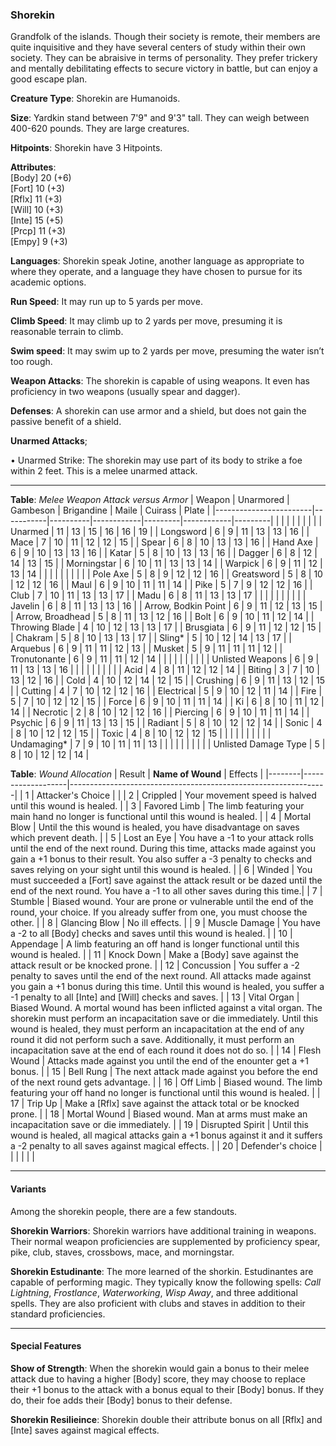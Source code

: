 ### Shorekin
Grandfolk of the islands. Though their society is remote, their members are quite inquisitive and they have several centers of study within their own society. They can be abraisive in terms of personality. They prefer trickery and mentally debilitating effects to secure victory in battle, but can enjoy a good escape plan.

**Creature Type**: Shorekin are Humanoids.

**Size**: Yardkin stand between 7'9" and 9'3" tall. They can weigh between 400-620 pounds. They are large creatures.

**Hitpoints**: Shorekin have 3 Hitpoints.

**Attributes**:  
[Body] 20 (+6)  
[Fort] 10 (+3)  
[Rflx] 11 (+3)  
[Will] 10 (+3)  
[Inte] 15 (+5)  
[Prcp] 11 (+3)  
[Empy] 9  (+3)  

**Languages**: Shorekin speak Jotine, another language as appropriate to where they operate, and a language they have chosen to pursue for its academic options.

**Run Speed**: It may run up to 5 yards per move.

**Climb Speed**: It may climb up to 2 yards per move, presuming it is reasonable terrain to climb.

**Swim speed**: It may swim up to 2 yards per move, presuming the water isn’t too rough.

**Weapon Attacks**: The shorekin is capable of using weapons. It even has proficiency in two weapons (usually spear and dagger).

**Defenses**: A shorekin can use armor and a shield, but does not gain the passive benefit of a shield.

**Unarmed Attacks**;

 • Unarmed Strike: The shorekin may use part of its body to strike a foe within 2 feet. This is a melee unarmed attack.

---------------------

**Table**: *Melee Weapon Attack versus Armor*
| Weapon                 | Unarmored | Gambeson | Brigandine | Maile   | Cuirass    | Plate   |
|------------------------|-----------|----------|------------|---------|------------|---------|
|                        |        |    |        |     |        |         |
| Unarmed                | 11    | 13  | 15     | 16  | 16     | 19  |
| Longsword              | 6     | 9   | 11     | 13  | 13     | 16  |
| Mace                   | 7     | 10  | 11     | 12  | 12     | 15  |
| Spear                  | 6     | 8   | 10     | 13  | 13     | 16  |
| Hand Axe               | 6     | 9   | 10     | 13  | 13     | 16  |
| Katar                  | 5     | 8   | 10     | 13  | 13     | 16  |
| Dagger                 | 6     | 8   | 12     | 14  | 13     | 15  |
| Morningstar            | 6     | 10  | 11     | 13  | 13     | 14  |
| Warpick                | 6     | 9   | 11     | 12  | 13     | 14  |
|                        |           |          |            |         |            |         |
| Pole Axe               | 5     | 8   | 9      | 12  | 12     | 16  |
| Greatsword             | 5     | 8   | 10     | 12  | 12     | 16  |
| Maul                   | 6     | 9   | 10     | 11  | 11     | 14  |
| Pike                   | 5     | 7   | 9      | 12  | 12     | 16  |
| Club                   | 7     | 10  | 11     | 13  | 13     | 17  |
| Madu                   | 6     | 8   | 11     | 13  | 13     | 17  |
|                        |           |          |            |         |            |         |
| Javelin                | 6     | 8   | 11     | 13  | 13     | 16 |
| Arrow, Bodkin Point    | 6     | 9   | 11     | 12  | 13     | 15 |
| Arrow, Broadhead       | 5     | 8   | 11     | 13  | 12     | 16 |
| Bolt                   | 6     | 9   | 10     | 11  | 12     | 14 |
| Throwing Blade         | 4     | 10  | 12     | 13  | 13     | 17 |
| Brusgiata              | 6     | 9   | 11     | 12  | 12     | 15 |
| Chakram                | 5     | 8   | 10     | 13  | 13     | 17 |
| Sling*                 | 5     | 10  | 12     | 14  | 13     | 17 |
| Arquebus               | 6     | 9   | 11     | 11  | 12     | 13 |
| Musket                 | 5     | 9   | 11     | 11  | 11     | 12 |
| Tronutonante           | 6     | 9   | 11     | 11  | 12     | 14 |
|                        |           |          |            |         |            |         |
| Unlisted Weapons       | 6     | 9   | 11     | 13  | 13     | 16 |
|                        |           |          |            |         |            |         |
| Acid                   | 4     | 8   | 11     | 12  | 12     | 14 |
| Biting                 | 3     | 7   | 10     | 13  | 12     | 16 |
| Cold                   | 4     | 10  | 12     | 14  | 12     | 15 |
| Crushing               | 6     | 9   | 11     | 13  | 12     | 15 |
| Cutting                | 4     | 7   | 10     | 12  | 12     | 16 |
| Electrical             | 5     | 9   | 10     | 12  | 11     | 14 |
| Fire                   | 5     | 7   | 10     | 12  | 12     | 15 |
| Force                  | 6     | 9   | 10     | 11  | 11     | 14 |
| Ki                     | 6     | 8   | 10     | 11  | 12     | 14 |
| Necrotic               | 2     | 8   | 10     | 12  | 12     | 16 |
| Piercing               | 6     | 9   | 10     | 11  | 11     | 14 |
| Psychic                | 6     | 9   | 11     | 13  | 13     | 15 |
| Radiant                | 5     | 8   | 10     | 12  | 12     | 14 |
| Sonic                  | 4     | 8   | 10     | 12  | 12     | 15 |
| Toxic                  | 4     | 8   | 10     | 12  | 12     | 15 |
|                        |       |     |        |     |        |    |
| Undamaging*            | 7     | 9   | 10     | 11  | 11     | 13 |
|                        |           |          |            |         |            |         |
| Unlisted Damage Type   | 5     | 8   | 10     | 12  | 12     | 14 |

**Table**: *Wound Allocation*
| Result | **Name of Wound** | Effects                                                        |
|--------|-------------------|----------------------------------------------------------------|
|   1    | Attacker's Choice |                                                                |
|   2    | Crippled          | Your movement speed is halved until this wound is healed.      |
|   3    | Favored Limb      | The limb featuring your main hand no longer is functional until this wound is healed. |
|   4    | Mortal Blow       | Until the this wound is healed, you have disadvantage on saves which prevent death. |
|   5    | Lost an Eye       | You have a -1 to your attack rolls until the end of the next round. During this time, attacks made against you gain a +1 bonus to their result. You also suffer a -3 penalty to checks and saves relying on your sight until this wound is healed. |
|   6    | Winded            | You must succeeded a [Fort] save against the attack result or be dazed until the end of the next round. You have a -1 to all other saves during this time.|
|   7    | Stumble | Biased wound. Your are prone or vulnerable until the end of the round, your choice. If you already suffer from one, you must choose the other. |
|   8    | Glancing Blow     | No ill effects.                                     |
|   9    | Muscle Damage     | You have a -2 to all [Body] checks and saves until this wound is healed. |
|   10   | Appendage         | A limb featuring an off hand is longer functional until this wound is healed. |
|   11   | Knock Down | Make a [Body] save against the attack result  or be knocked prone. |
|   12   | Concussion | You suffer a -2 penalty to saves until the end of the next round. All attacks made against you gain a +1 bonus during this time. Until this wound is healed, you suffer a -1 penalty to all [Inte] and [Will] checks and saves. |
|   13   | Vital Organ | Biased Wound. A mortal wound has been inflicted against a vital organ. The shorekin must perform an incapacitation save or die immediately. Until this wound is healed, they must perform an incapacitation at the end of any round it did not perform such a save. Additionally, it must perform an incapacitation save at the end of each round it does not do so.  |
|   14   | Flesh Wound | Attacks made against you until the end of the enounter get a +1 bonus. |
|   15   | Bell Rung | The next attack made against you before the end of the next round gets advantage.  |
|   16   | Off Limb | Biased wound. The limb featuring your off hand no longer is functional until this wound is healed. |
|   17   | Trip Up           | Make a [Rflx] save against the attack total or be knocked prone.                                  |
|   18   | Mortal Wound | Biased wound. Man at arms must make an incapacitation save or die immediately. |
|   19   | Disrupted Spirit | Until this wound is healed, all magical attacks gain a +1 bonus against it and it suffers a -2 penalty to all saves against magical effects. |
|   20   | Defender's choice |                                   |
|        |                                                |                                   |

---------------------

#### Variants
Among the shorekin people, there are a few standouts. 

**Shorekin Warriors**: Shorekin warriors have additional training in weapons. Their normal weapon proficiencies are supplemented by proficiency spear, pike, club, staves, crossbows, mace, and morningstar.

**Shorekin Estudinante**: The more learned of the shorkin. Estudinantes are capable of performing magic. They typically know the following spells: _Call Lightning_, _Frostlance_, _Waterworking_, _Wisp Away_, and three additional spells. They are also proficient with clubs and staves in addition to their standard proficiencies.

-----------

#### Special Features

**Show of Strength**: When the shorekin would gain a bonus to their melee attack due to having a higher [Body] score, they may choose to replace their +1 bonus to the attack with a bonus equal to their [Body] bonus. If they do, their foe adds their [Body] bonus to their defense.

**Shorekin Resilieince**: Shorekin double their attribute bonus on all [Rflx] and [Inte] saves against magical effects.
